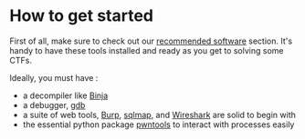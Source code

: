 # How to get started
First of all, make sure to check out our [recommended software](../faq/recommended-software.md) section. It's handy to have these tools installed and ready as you get to solving some CTFs.

Ideally, you must have :
- a decompiler like [Binja](https://binary.ninja)
- a debugger, [gdb](https://www.sourceware.org/gdb/)
- a suite of web tools, [Burp](https://portswigger.net/burp/communitydownload), [sqlmap](https://sqlmap.org), and [Wireshark](https://www.wireshark.org/download.html) are solid to begin with
- the essential python package [pwntools](https://docs.pwntools.com/en/stable/install.html) to interact with processes easily

<!-- # Pick a website


# Learn the flag format

# Pick a category -->
